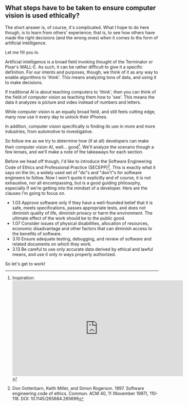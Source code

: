 ## What steps have to be taken to ensure computer vision is used ethically?

The short answer is, of course, it's complicated. What I hope to do here though, is to learn from others' experience; that is, to see how others have made the right decisions
(and the wrong ones) when it comes to ths form of artificial intelligence.

Let me fill you in.

Artificial intelligence is a broad field invoking thought of the Terminator or Pixar's WALL-E. As such, it can be rather difficult to give it a specific definition.
For our intents and purposes, though, we think of it as any way to enable algorithms to 'think'. This means analyzing tons of data, and using it to make decisions.

If traditional AI is about teaching computers to 'think', then you can think of the field of _computer vision_ as teaching them how to 'see'. This means the data it analyzes is picture and video instead of numbers and letters.

While computer vision is an equally broad field, and still feels cutting edge, many now use it every day to unlock their iPhones.

In addition, computer vision specifically is finding its use in more and more industries, from automotive to investigative.

So follow me as we try to determine how (if at all) developers can make their computer vision AI, well... good[^1].
We'll analyze the scenario though a few lenses, and we'll make a note of the takeaways for each section.

Before we head off though, I'd like to introduce the Software Engineering Code of Ethics and
Professional Practice (SECEPP)[^2]. This is exactly what it says on the tin; a widely used set of "do"s and "don't"s for software engineers to follow.
Now I won't quote it explicitly and of course, it is not exhaustive, nor all encompassing, but is a good guiding philosophy, especially if we're getting into the mindset of a developer. Here are the clauses I'm going to focus on.

- 1.03 Approve software only if they have a well-founded belief that it is safe, meets specifications, passes appropriate tests, and does not diminish quality of life, diminish privacy or harm the environment. The ultimate effect of the work should be to the public good.
- 1.07 Consider issues of physical disabilities, allocation of resources, economic disadvantage and other factors that can diminish access to the benefits of software.
- 3.10 Ensure adequate testing, debugging, and review of software and related documents on which they work.
- 3.13 Be careful to use only accurate data derived by ethical and lawful means, and use it only in ways properly authorized.

So let's get to work!

[^2]: Don Gotterbarn, Keith Miller, and Simon Rogerson. 1997. Software engineering code of ethics. Commun. ACM 40, 11 (November 1997), 110-118. DOI: 10.1145/265684.265699
[^1]: Inspiration: <iframe width="560" height="315" src="https://www.youtube.com/embed/videoseries?list=PLrGvezF6PokYqjfccyo1jG7iXXt69kZf-" title="YouTube video player" frameborder="0" allow="accelerometer; clipboard-write; encrypted-media; gyroscope; picture-in-picture" allowfullscreen></iframe>
